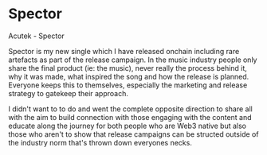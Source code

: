 # Spector
Acutek - Spector

Spector is my new single which I have released onchain including rare artefacts as part of the release campaign. 
In the music industry people only share the final product (ie: the music), never really the process behind it, why it was made, what inspired the song and how the release is planned. Everyone keeps this to themselves, especially the marketing and release strategy to gatekeep their approach. 

I didn't want to to do and went the complete opposite direction to share all with the aim to build connection with those engaging with the content and educate along the journey for both people who are Web3 native but also those who aren't to show that release campaigns can be structed outside of the industry norm that's thrown down everyones necks. 

